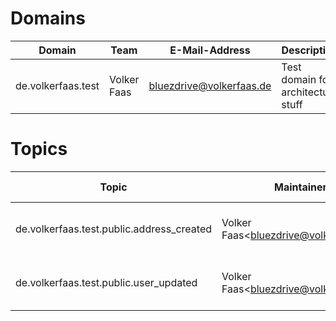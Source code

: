 Domains
=======
| Domain             | Team        | E-Mail-Address           | Description                        |
| ------------------ | ----------- | ------------------------ | ---------------------------------- |
| de.volkerfaas.test | Volker Faas | bluezdrive@volkerfaas.de | Test domain for architecture stuff |

Topics
======
| Topic                                     | Maintainer                                  | Key Schema | Value Schema                                    | Description                         |
| ----------------------------------------- | ------------------------------------------- | ---------- | ----------------------------------------------- | ----------------------------------- |
| de.volkerfaas.test.public.address_created | Volker Faas&lt;bluezdrive@volkerfaas.de&gt; |            | de.volkerfaas.test.public.address_created-value | Dummy topic for architecture stuff. |
| de.volkerfaas.test.public.user_updated    | Volker Faas&lt;bluezdrive@volkerfaas.de&gt; |            | de.volkerfaas.test.public.user_updated-value    | Dummy topic for architecture stuff. |
